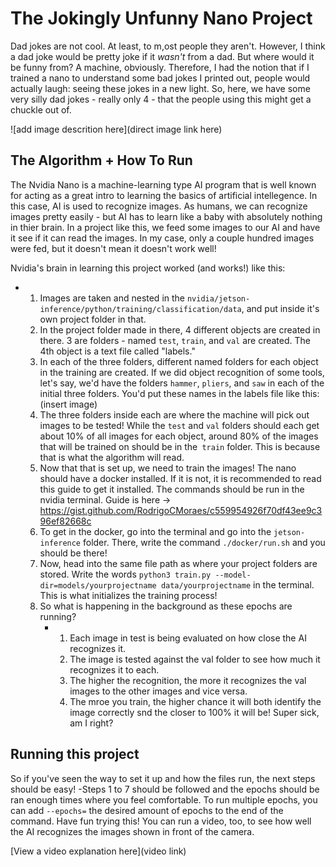 # The Jokingly Unfunny Nano Project

 Dad jokes are not cool. At least, to m,ost people they aren't. However, I think a dad joke would be pretty joke if it _wasn't_ from a dad. But where would it be funny from? A machine, obviously. Therefore, I had the notion that if I trained a nano to understand some bad jokes I printed out, people would actually laugh: seeing these jokes in a new light. So, here, we have some very silly dad jokes - really only 4 - that the people using this might get a chuckle out of.

![add image descrition here](direct image link here)

## The Algorithm + How To Run

The Nvidia Nano is a machine-learning type AI program that is well known for acting as a great intro to learning the basics of artificial intellegence. In this case, AI is used to recognize images. As humans, we can recognize images pretty easily - but AI has to learn like a baby with absolutely nothing in thier brain. In a project like this, we feed some images to our AI and have it see if it can read the images. In my case, only a couple hundred images were fed, but it doesn't mean it doesn't work well!

Nvidia's brain in learning this project worked (and works!) like this:

- 1. Images are taken and nested in the `nvidia/jetson-inference/python/training/classification/data`, and put inside it's own project folder in that.
  2. In the project folder made in there, 4 different objects are created in there. 3 are folders - named `test`, `train`, and `val` are created. The 4th object is a text file called "labels."
  3. In each of the three folders, different named folders for each object in the training are created. If we did object recognition of some tools, let's say, we'd have the folders `hammer`, `pliers`, and `saw` in each of the initial three folders. You'd put these names in the labels file like this: (insert image)
  4. The three folders inside each are where the machine will pick out images to be tested! While the `test` and `val` folders should each get about 10% of all images for each object, around 80% of the images that will be trained on should be in the` train` folder. This is because that is what the algorithm will read.
  5. Now that that is set up, we need to train the images! The nano should have a docker installed. If it is not, it is recommended to read this guide to get it installed. The commands should be run in the nvidia terminal. Guide is here -> https://gist.github.com/RodrigoCMoraes/c559954926f70df43ee9c396ef82668c
  6. To get in the docker, go into the terminal and go into the `jetson-inference` folder. There, write the command `./docker/run.sh` and you should be there!
  7. Now, head into the same file path as where your project folders are stored. Write the words `python3 train.py --model-dir=models/yourprojectname data/yourprojectname` in the terminal. This is what initializes the training process!
  8. So what is happening in the background as these epochs are running?
     - 1. Each image in test is being evaluated on how close the AI recognizes it.
       2. The image is tested against the val folder to see how much it recognizes it to each.
       3. The higher the recognition, the more it recognizes the val images to the other images and vice versa.
       4. The mroe you train, the higher chance it will both identify the image correctly snd the closer to 100% it will be!
          Super sick, am I right?

## Running this project

So if you've seen the way to set it up and how the files run, the next steps should be easy!
   -Steps 1 to 7 should be followed and the epochs should be ran enough times where you feel comfortable. To run multiple epochs, you can add `--epochs=` the desired amount of epochs to the end of the command.
Have fun trying this! You can run a video, too, to see how well the AI recognizes the images shown in front of the camera.

[View a video explanation here](video link)
